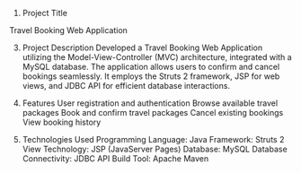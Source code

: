 1. Project Title
   
Travel Booking Web Application

3. Project Description
Developed a Travel Booking Web Application utilizing the Model-View-Controller (MVC) architecture, integrated with a MySQL database. The application allows users to confirm and cancel bookings seamlessly. It employs the Struts 2 framework, JSP for web views, and JDBC API for efficient database interactions.


4. Features
User registration and authentication
Browse available travel packages
Book and confirm travel packages
Cancel existing bookings
View booking history
5. Technologies Used
Programming Language: Java
Framework: Struts 2
View Technology: JSP (JavaServer Pages)
Database: MySQL
Database Connectivity: JDBC API
Build Tool: Apache Maven


